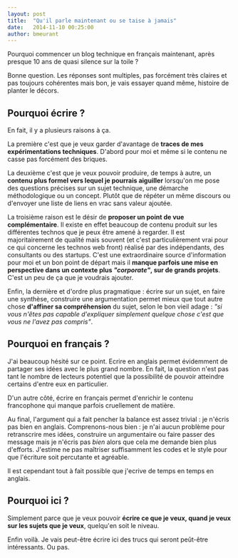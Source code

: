 ```yaml
---
layout: post
title:  "Qu'il parle maintenant ou se taise à jamais"
date:   2014-11-10 00:25:00
author: bmeurant
---
```


Pourquoi commencer un blog technique en français maintenant, après presque 10 ans de quasi silence sur la toile ?

Bonne question. Les réponses sont multiples, pas forcément très claires et pas toujours cohérentes mais bon, je vais essayer quand même, histoire de
planter le décors.

## Pourquoi écrire ?

En fait, il y a plusieurs raisons à ça.

La première c'est que je veux garder d'avantage de **traces de mes expérimentations techniques**. D'abord pour moi et même si le contenu ne casse pas forcément des briques.

La deuxième c'est que je veux pouvoir produire, de temps à autre, un **contenu plus formel vers lequel je pourrais aiguiller** lorsqu'on me pose
des questions précises sur un sujet technique, une démarche méthodologique ou un concept. Plutôt que de répéter un même discours
ou d'envoyer une liste de liens en vrac sans valeur ajoutée.

La troisième raison est le désir de **proposer un point de vue complémentaire**. Il existe en effet beaucoup de contenu produit sur les différentes
technos que je peux être amené à regarder. Il est majoritairement de qualité mais souvent (et c'est particulièrement vrai pour ce qui concerne les
technos web front) réalisé par des indépendants, des consultants ou des startups. C'est une extraordinaire source d'information pour moi et un bon
point de départ mais il **manque parfois une mise en perspective dans un contexte plus *"corporate"*, sur de grands projets**. C'est un peu de ça que je
voudrais ajouter.

Enfin, la dernière et d'ordre plus pragmatique : écrire sur un sujet, en faire une synthèse, construire une argumentation permet mieux que tout autre
chose **d'affiner sa compréhension** du sujet, selon le bon vieil adage : *"si vous n'êtes pas capable d'expliquer simplement quelque chose c'est que vous
ne l'avez pas compris"*.


## Pourquoi en français ?

J'ai beaucoup hésité sur ce point. Ecrire en anglais permet évidemment de partager ses idées avec le plus grand nombre. En fait,
la question n'est pas tant le nombre de lecteurs potentiel que la possibilité de pouvoir atteindre certains
d'entre eux en particulier.

D'un autre côté, écrire en français permet d'enrichir le contenu francophone qui manque parfois cruellement de matière.

Au final, l'argument qui a fait pencher la balance est assez trivial : je n'écris pas bien en anglais. Comprenons-nous bien : je n'ai aucun problème
pour retranscrire mes idées, construire un argumentaire ou faire passer des message mais je n'écris pas *bien* alors que cela me demande bien plus
d'efforts. J'estime ne pas maîtriser suffisamment les codes et le style pour que l'écriture soit percutante et agréable.

Il est cependant tout à fait possible que j'ecrive de temps en temps en anglais.

## Pourquoi ici ?

Simplement parce que je veux pouvoir **écrire ce que je veux, quand je veux sur les sujets que je veux**, quelqu'en soit le niveau.


Enfin voilà. Je vais peut-être écrire ici des trucs qui seront peût-être intéressants. Ou pas.